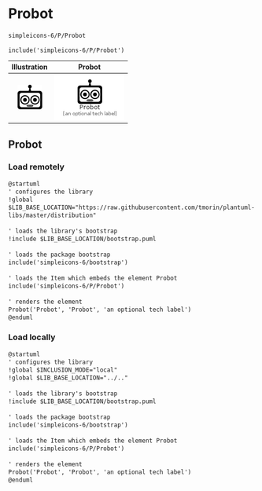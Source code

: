 # Probot


```text
simpleicons-6/P/Probot
```

```text
include('simpleicons-6/P/Probot')
```



| Illustration | Probot |
| :---: | :---: |
| ![illustration for Illustration](../../simpleicons-6/P/Probot.png) | ![illustration for Probot](../../simpleicons-6/P/Probot.Local.png) |




## Probot

### Load remotely
```plantuml
@startuml
' configures the library
!global $LIB_BASE_LOCATION="https://raw.githubusercontent.com/tmorin/plantuml-libs/master/distribution"

' loads the library's bootstrap
!include $LIB_BASE_LOCATION/bootstrap.puml

' loads the package bootstrap
include('simpleicons-6/bootstrap')

' loads the Item which embeds the element Probot
include('simpleicons-6/P/Probot')

' renders the element
Probot('Probot', 'Probot', 'an optional tech label')
@enduml
```

### Load locally
```plantuml
@startuml
' configures the library
!global $INCLUSION_MODE="local"
!global $LIB_BASE_LOCATION="../.."

' loads the library's bootstrap
!include $LIB_BASE_LOCATION/bootstrap.puml

' loads the package bootstrap
include('simpleicons-6/bootstrap')

' loads the Item which embeds the element Probot
include('simpleicons-6/P/Probot')

' renders the element
Probot('Probot', 'Probot', 'an optional tech label')
@enduml
```

